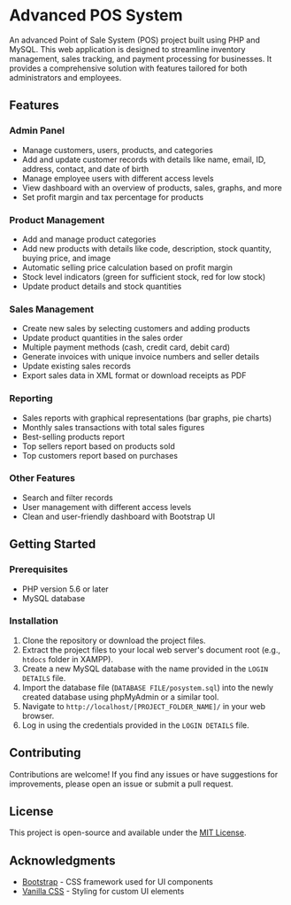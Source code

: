 # Advanced POS System

An advanced Point of Sale System (POS) project built using PHP and MySQL. This web application is designed to streamline inventory management, sales tracking, and payment processing for businesses. It provides a comprehensive solution with features tailored for both administrators and employees.

## Features

### Admin Panel
- Manage customers, users, products, and categories
- Add and update customer records with details like name, email, ID, address, contact, and date of birth
- Manage employee users with different access levels
- View dashboard with an overview of products, sales, graphs, and more
- Set profit margin and tax percentage for products

### Product Management
- Add and manage product categories
- Add new products with details like code, description, stock quantity, buying price, and image
- Automatic selling price calculation based on profit margin
- Stock level indicators (green for sufficient stock, red for low stock)
- Update product details and stock quantities

### Sales Management
- Create new sales by selecting customers and adding products
- Update product quantities in the sales order
- Multiple payment methods (cash, credit card, debit card)
- Generate invoices with unique invoice numbers and seller details
- Update existing sales records
- Export sales data in XML format or download receipts as PDF

### Reporting
- Sales reports with graphical representations (bar graphs, pie charts)
- Monthly sales transactions with total sales figures
- Best-selling products report
- Top sellers report based on products sold
- Top customers report based on purchases

### Other Features
- Search and filter records
- User management with different access levels
- Clean and user-friendly dashboard with Bootstrap UI

## Getting Started

### Prerequisites
- PHP version 5.6 or later
- MySQL database

### Installation
1. Clone the repository or download the project files.
2. Extract the project files to your local web server's document root (e.g., `htdocs` folder in XAMPP).
3. Create a new MySQL database with the name provided in the `LOGIN DETAILS` file.
4. Import the database file (`DATABASE FILE/posystem.sql`) into the newly created database using phpMyAdmin or a similar tool.
5. Navigate to `http://localhost/[PROJECT_FOLDER_NAME]/` in your web browser.
6. Log in using the credentials provided in the `LOGIN DETAILS` file.

## Contributing
Contributions are welcome! If you find any issues or have suggestions for improvements, please open an issue or submit a pull request.

## License
This project is open-source and available under the [MIT License](LICENSE).

## Acknowledgments
- [Bootstrap](https://getbootstrap.com/) - CSS framework used for UI components
- [Vanilla CSS](https://developer.mozilla.org/en-US/docs/Web/CSS) - Styling for custom UI elements